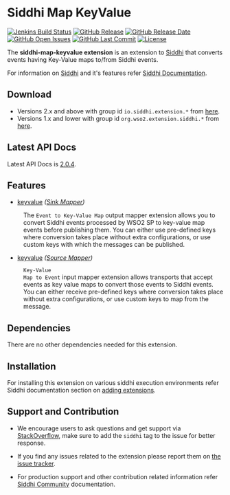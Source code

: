 Siddhi Map KeyValue
====================

  [![Jenkins Build Status](https://wso2.org/jenkins/job/siddhi/job/siddhi-map-keyvalue/badge/icon)](https://wso2.org/jenkins/job/siddhi/job/siddhi-map-keyvalue/)
  [![GitHub Release](https://img.shields.io/github/release/siddhi-io/siddhi-map-keyvalue.svg)](https://github.com/siddhi-io/siddhi-map-keyvalue/releases)
  [![GitHub Release Date](https://img.shields.io/github/release-date/siddhi-io/siddhi-map-keyvalue.svg)](https://github.com/siddhi-io/siddhi-map-keyvalue/releases)
  [![GitHub Open Issues](https://img.shields.io/github/issues-raw/siddhi-io/siddhi-map-keyvalue.svg)](https://github.com/siddhi-io/siddhi-map-keyvalue/issues)
  [![GitHub Last Commit](https://img.shields.io/github/last-commit/siddhi-io/siddhi-map-keyvalue.svg)](https://github.com/siddhi-io/siddhi-map-keyvalue/commits/master)
  [![License](https://img.shields.io/badge/License-Apache%202.0-blue.svg)](https://opensource.org/licenses/Apache-2.0)

The **siddhi-map-keyvalue extension** is an extension to <a target="_blank" href="https://wso2.github.io/siddhi">Siddhi</a> that converts events having Key-Value maps to/from Siddhi events.

For information on <a target="_blank" href="https://siddhi.io/">Siddhi</a> and it's features refer <a target="_blank" href="https://siddhi.io/redirect/docs.html">Siddhi Documentation</a>. 

## Download

* Versions 2.x and above with group id `io.siddhi.extension.*` from <a target="_blank" href="https://mvnrepository.com/artifact/io.siddhi.extension.map.keyvalue/siddhi-map-keyvalue/">here</a>.
* Versions 1.x and lower with group id `org.wso2.extension.siddhi.*` from <a target="_blank" href="https://mvnrepository.com/artifact/org.wso2.extension.siddhi.map.keyvalue/siddhi-map-keyvalue">here</a>.

## Latest API Docs 

Latest API Docs is <a target="_blank" href="https://siddhi-io.github.io/siddhi-map-keyvalue/api/2.0.4">2.0.4</a>.

## Features

* <a target="_blank" href="https://siddhi-io.github.io/siddhi-map-keyvalue/api/2.0.4/#keyvalue-sink-mapper">keyvalue</a> *(<a target="_blank" href="http://siddhi.io/en/v5.1/docs/query-guide/#sink-mapper">Sink Mapper</a>)*<br> <div style="padding-left: 1em;"><p><p style="word-wrap: break-word;margin: 0;">The <code>Event to Key-Value Map</code> output mapper extension allows you to convert Siddhi events processed by WSO2 SP to key-value map events before publishing them. You can either use pre-defined keys where conversion takes place without extra configurations, or use custom keys with which the messages can be published.</p></p></div>
* <a target="_blank" href="https://siddhi-io.github.io/siddhi-map-keyvalue/api/2.0.4/#keyvalue-source-mapper">keyvalue</a> *(<a target="_blank" href="http://siddhi.io/en/v5.1/docs/query-guide/#source-mapper">Source Mapper</a>)*<br> <div style="padding-left: 1em;"><p><p style="word-wrap: break-word;margin: 0;"><code>Key-Value Map to Event</code> input mapper extension allows transports that accept events as key value maps to convert those events to Siddhi events. You can either receive pre-defined keys where conversion takes place without extra configurations, or use custom keys to map from the message.</p></p></div>

## Dependencies 

There are no other dependencies needed for this extension. 

## Installation

For installing this extension on various siddhi execution environments refer Siddhi documentation section on <a target="_blank" href="https://siddhi.io/redirect/add-extensions.html">adding extensions</a>.

## Support and Contribution

* We encourage users to ask questions and get support via <a target="_blank" href="https://stackoverflow.com/questions/tagged/siddhi">StackOverflow</a>, make sure to add the `siddhi` tag to the issue for better response.

* If you find any issues related to the extension please report them on <a target="_blank" href="https://github.com/siddhi-io/siddhi-execution-string/issues">the issue tracker</a>.

* For production support and other contribution related information refer <a target="_blank" href="https://siddhi.io/community/">Siddhi Community</a> documentation.

